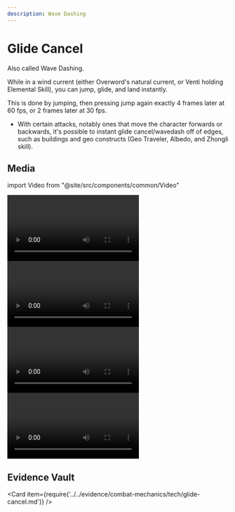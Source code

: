 ```yaml
---
description: Wave Dashing
---
```


# Glide Cancel

Also called Wave Dashing.

While in a wind current (either Overword's natural current, or Venti holding Elemental Skill), you can jump, glide, and land instantly.

This is done by jumping, then pressing jump again exactly 4 frames later at 60 fps, or 2 frames later at 30 fps.

* With certain attacks, notably ones that move the character forwards or backwards, it's possible to instant glide cancel/wavedash off of edges, such as buildings and geo constructs (Geo Traveler, Albedo, and Zhongli skill). 

## Media

import Video from "@site/src/components/common/Video"

<Tabs>

<TabItem value="sgc" label="Standing glide cancel">
<Video src="QmWy3Fgf7H4bpayzdsuT2LoiznHedzBqWidegEPCQYXNzY" caption="Standing glide cancel" />
</TabItem>

<TabItem value="60gc" label="60fps glide cancel">
<Video src="QmQSeckJpzMTK2BEWtgBaZcckRDgBBe2yTPGpByCo3ywVu" caption="60fps glide cancel" />
</TabItem>

<TabItem value="gcva" label="Glide canceling various animations">
<Video src="QmasR78qSeVetvMyLqqsQBkLda4NhKG7KYkGpDKh3BMFpx" caption="Glide canceling various animations" />
</TabItem>

<TabItem value="rbgc" label="Raiden's Burst combo with glide cancel">
<Video src="QmWjznn8NjhxMd1QPdTdNUo2Pkx6o8YE6CkqdSrSyAsodY" caption="Raiden's Burst combo with glide cancel" />
</TabItem>
</Tabs>

## Evidence Vault

<Card item={require('../../evidence/combat-mechanics/tech/glide-cancel.md')} />
